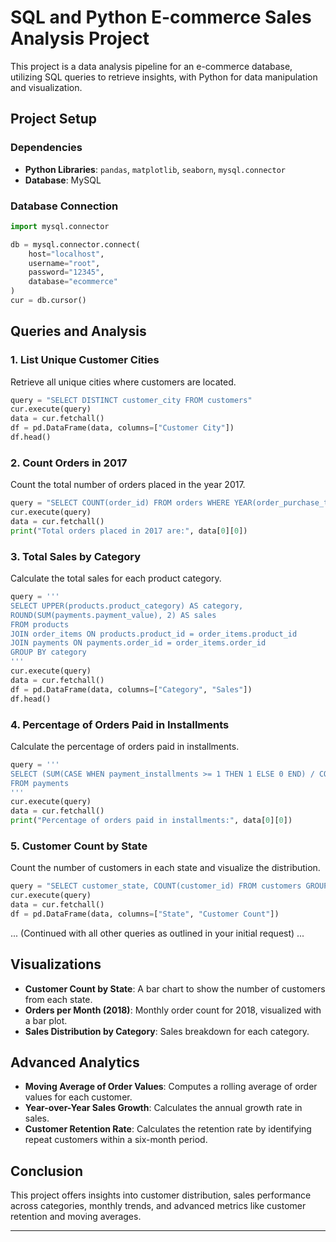 
# SQL and Python E-commerce Sales Analysis Project

This project is a data analysis pipeline for an e-commerce database, utilizing SQL queries to retrieve insights, with Python for data manipulation and visualization.

## Project Setup

### Dependencies
- **Python Libraries**: `pandas`, `matplotlib`, `seaborn`, `mysql.connector`
- **Database**: MySQL

### Database Connection
```python
import mysql.connector

db = mysql.connector.connect(
    host="localhost",
    username="root",
    password="12345",
    database="ecommerce"
)
cur = db.cursor()
```

## Queries and Analysis

### 1. List Unique Customer Cities
Retrieve all unique cities where customers are located.
```python
query = "SELECT DISTINCT customer_city FROM customers"
cur.execute(query)
data = cur.fetchall()
df = pd.DataFrame(data, columns=["Customer City"])
df.head()
```

### 2. Count Orders in 2017
Count the total number of orders placed in the year 2017.
```python
query = "SELECT COUNT(order_id) FROM orders WHERE YEAR(order_purchase_timestamp) = 2017"
cur.execute(query)
data = cur.fetchall()
print("Total orders placed in 2017 are:", data[0][0])
```

### 3. Total Sales by Category
Calculate the total sales for each product category.
```python
query = '''
SELECT UPPER(products.product_category) AS category, 
ROUND(SUM(payments.payment_value), 2) AS sales
FROM products
JOIN order_items ON products.product_id = order_items.product_id
JOIN payments ON payments.order_id = order_items.order_id
GROUP BY category
'''
cur.execute(query)
data = cur.fetchall()
df = pd.DataFrame(data, columns=["Category", "Sales"])
df.head()
```

### 4. Percentage of Orders Paid in Installments
Calculate the percentage of orders paid in installments.
```python
query = '''
SELECT (SUM(CASE WHEN payment_installments >= 1 THEN 1 ELSE 0 END) / COUNT(*)) * 100
FROM payments
'''
cur.execute(query)
data = cur.fetchall()
print("Percentage of orders paid in installments:", data[0][0])
```

### 5. Customer Count by State
Count the number of customers in each state and visualize the distribution.
```python
query = "SELECT customer_state, COUNT(customer_id) FROM customers GROUP BY customer_state"
cur.execute(query)
data = cur.fetchall()
df = pd.DataFrame(data, columns=["State", "Customer Count"])
```

... (Continued with all other queries as outlined in your initial request) ...

## Visualizations
- **Customer Count by State**: A bar chart to show the number of customers from each state.
- **Orders per Month (2018)**: Monthly order count for 2018, visualized with a bar plot.
- **Sales Distribution by Category**: Sales breakdown for each category.

## Advanced Analytics
- **Moving Average of Order Values**: Computes a rolling average of order values for each customer.
- **Year-over-Year Sales Growth**: Calculates the annual growth rate in sales.
- **Customer Retention Rate**: Calculates the retention rate by identifying repeat customers within a six-month period.

## Conclusion
This project offers insights into customer distribution, sales performance across categories, monthly trends, and advanced metrics like customer retention and moving averages.

---

